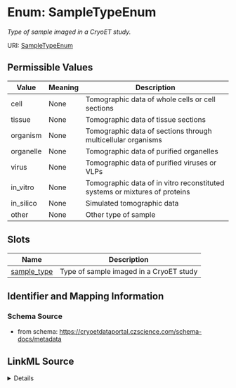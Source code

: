# Enum: SampleTypeEnum




_Type of sample imaged in a CryoET study._



URI: [SampleTypeEnum](SampleTypeEnum.md)

## Permissible Values

| Value | Meaning | Description |
| --- | --- | --- |
| cell | None | Tomographic data of whole cells or cell sections |
| tissue | None | Tomographic data of tissue sections |
| organism | None | Tomographic data of sections through multicellular organisms |
| organelle | None | Tomographic data of purified organelles |
| virus | None | Tomographic data of purified viruses or VLPs |
| in_vitro | None | Tomographic data of in vitro reconstituted systems or mixtures of proteins |
| in_silico | None | Simulated tomographic data |
| other | None | Other type of sample |




## Slots

| Name | Description |
| ---  | --- |
| [sample_type](sample_type.md) | Type of sample imaged in a CryoET study |






## Identifier and Mapping Information







### Schema Source


* from schema: https://cryoetdataportal.czscience.com/schema-docs/metadata




## LinkML Source

<details>
```yaml
name: sample_type_enum
description: Type of sample imaged in a CryoET study.
from_schema: https://cryoetdataportal.czscience.com/schema-docs/metadata
rank: 1000
permissible_values:
  cell:
    text: cell
    description: Tomographic data of whole cells or cell sections.
  tissue:
    text: tissue
    description: Tomographic data of tissue sections.
  organism:
    text: organism
    description: Tomographic data of sections through multicellular organisms.
  organelle:
    text: organelle
    description: Tomographic data of purified organelles.
  virus:
    text: virus
    description: Tomographic data of purified viruses or VLPs.
  in_vitro:
    text: in_vitro
    description: Tomographic data of in vitro reconstituted systems or mixtures of
      proteins.
  in_silico:
    text: in_silico
    description: Simulated tomographic data.
  other:
    text: other
    description: Other type of sample.

```
</details>
